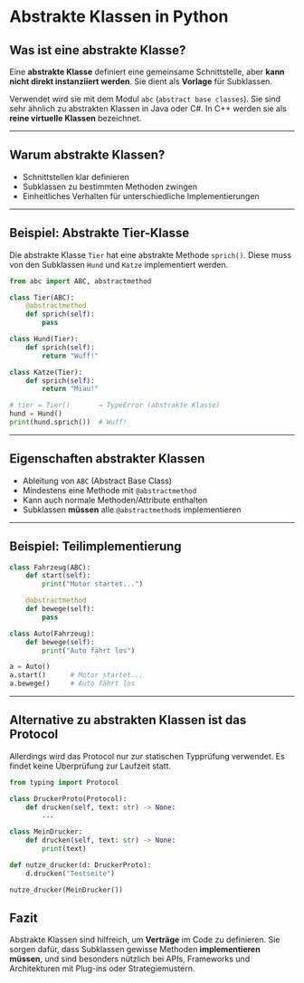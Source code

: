 # Abstrakte Klassen in Python

## Was ist eine abstrakte Klasse?

Eine **abstrakte Klasse** definiert eine gemeinsame Schnittstelle, 
aber **kann nicht direkt instanziiert werden**. Sie dient als **Vorlage** für Subklassen.

Verwendet wird sie mit dem Modul `abc` (`abstract base classes`).
Sie sind sehr ähnlich zu abstrakten Klassen in Java oder C#.
In C++ werden sie als **reine virtuelle Klassen** bezeichnet.

---

## Warum abstrakte Klassen?

- Schnittstellen klar definieren
- Subklassen zu bestimmten Methoden zwingen
- Einheitliches Verhalten für unterschiedliche Implementierungen

---

## Beispiel: Abstrakte Tier-Klasse
Die abstrakte Klasse `Tier` hat eine abstrakte Methode `sprich()`.
Diese muss von den Subklassen `Hund` und `Katze` implementiert werden.

```python
from abc import ABC, abstractmethod

class Tier(ABC):
    @abstractmethod
    def sprich(self):
        pass

class Hund(Tier):
    def sprich(self):
        return "Wuff!"

class Katze(Tier):
    def sprich(self):
        return "Miau!"

# tier = Tier()       → TypeError (abstrakte Klasse)
hund = Hund()
print(hund.sprich())  # Wuff!
```

---

## Eigenschaften abstrakter Klassen

- Ableitung von `ABC` (Abstract Base Class)
- Mindestens eine Methode mit `@abstractmethod`
- Kann auch normale Methoden/Attribute enthalten
- Subklassen **müssen** alle `@abstractmethod`s implementieren

---

## Beispiel: Teilimplementierung

```python
class Fahrzeug(ABC):
    def start(self):
        print("Motor startet...")

    @abstractmethod
    def bewege(self):
        pass

class Auto(Fahrzeug):
    def bewege(self):
        print("Auto fährt los")

a = Auto()
a.start()      # Motor startet...
a.bewege()     # Auto fährt los
```

---
## Alternative zu abstrakten Klassen ist das Protocol
Allerdings wird das Protocol nur zur statischen Typprüfung verwendet.
Es findet keine Überprüfung zur Laufzeit statt.

```python
from typing import Protocol

class DruckerProto(Protocol):
    def drucken(self, text: str) -> None:
        ...

class MeinDrucker:
    def drucken(self, text: str) -> None:
        print(text)

def nutze_drucker(d: DruckerProto):
    d.drucken("Testseite")

nutze_drucker(MeinDrucker())
```


## Fazit

Abstrakte Klassen sind hilfreich, um **Verträge** im Code zu definieren. Sie sorgen dafür, dass Subklassen gewisse Methoden **implementieren müssen**, und sind besonders nützlich bei APIs, Frameworks und Architekturen mit Plug-ins oder Strategiemustern.

